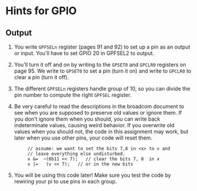 # Hints for GPIO

## Output

1.  You write `GPFSELn` register (pages 91 and 92) to set up a pin as an
    output or input. You'll have to set GPIO 20 in GPFSEL2 to output.

2.  You'll turn it off and on by writing to the `GPSET0` and `GPCLR0`
    registers on page 95. We write to `GPSET0` to set a pin (turn it on)
    and write to `GPCLR0` to clear a pin (turn it off).

3.  The different `GPFSELn` registers handle group of 10, so you
    can divide the pin number to compute the right `GPFSEL` register.

4.  Be very careful to read the descriptions in the broadcom document to
    see when you are supposed to preserve old values or ignore them.
    If you don't ignore them when you should, you can write back
    indeterminate values, causing weird behavior. If you overwrite old
    values when you should not, the code in this assignment may work,
    but later when you use other pins, your code will reset them.

             // assume: we want to set the bits 7,8 in <x> to v and
             // leave everything else undisturbed.
             x &=  ~(0b11 << 7);   // clear the bits 7, 8  in x
             x |=   (v << 7);   // or in the new bits

5.  You will be using this code later! Make sure you test the code by
    rewiring your pi to use pins in each group.
